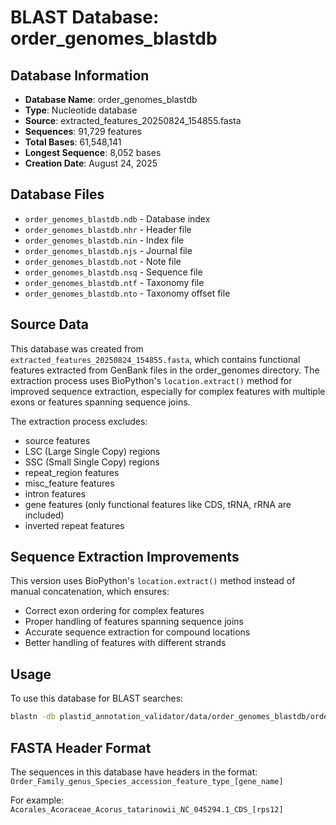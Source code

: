 # BLAST Database: order_genomes_blastdb

## Database Information
- **Database Name**: order_genomes_blastdb
- **Type**: Nucleotide database
- **Source**: extracted_features_20250824_154855.fasta
- **Sequences**: 91,729 features
- **Total Bases**: 61,548,141
- **Longest Sequence**: 8,052 bases
- **Creation Date**: August 24, 2025

## Database Files
- `order_genomes_blastdb.ndb` - Database index
- `order_genomes_blastdb.nhr` - Header file
- `order_genomes_blastdb.nin` - Index file
- `order_genomes_blastdb.njs` - Journal file
- `order_genomes_blastdb.not` - Note file
- `order_genomes_blastdb.nsq` - Sequence file
- `order_genomes_blastdb.ntf` - Taxonomy file
- `order_genomes_blastdb.nto` - Taxonomy offset file

## Source Data
This database was created from `extracted_features_20250824_154855.fasta`, which contains functional features extracted from GenBank files in the order_genomes directory. The extraction process uses BioPython's `location.extract()` method for improved sequence extraction, especially for complex features with multiple exons or features spanning sequence joins.

The extraction process excludes:
- source features
- LSC (Large Single Copy) regions
- SSC (Small Single Copy) regions
- repeat_region features
- misc_feature features
- intron features
- gene features (only functional features like CDS, tRNA, rRNA are included)
- inverted repeat features

## Sequence Extraction Improvements
This version uses BioPython's `location.extract()` method instead of manual concatenation, which ensures:
- Correct exon ordering for complex features
- Proper handling of features spanning sequence joins
- Accurate sequence extraction for compound locations
- Better handling of features with different strands

## Usage
To use this database for BLAST searches:

```bash
blastn -db plastid_annotation_validator/data/order_genomes_blastdb/order_genomes_blastdb -query your_sequence.fasta -out results.txt
```

## FASTA Header Format
The sequences in this database have headers in the format:
`Order_Family_genus_Species_accession_feature_type_[gene_name]`

For example:
`Acorales_Acoraceae_Acorus_tatarinowii_NC_045294.1_CDS_[rps12]`
